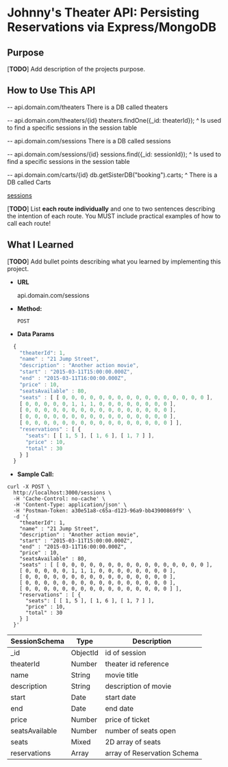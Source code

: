# Johnny's Theater API: Persisting Reservations via Express/MongoDB

## Purpose

[**TODO**] Add description of the projects purpose.

## How to Use This API

-- api.domain.com/theaters
There is a DB called theaters

-- api.domain.com/theaters/{id}
theaters.findOne({_id: theaterId});
^ Is used to find a specific sessions in the session table

-- api.domain.com/sessions
There is a DB called sessions

-- api.domain.com/sessions/{id}
sessions.find({_id: sessionId});
^ Is used to find a specific sessions in the session table

-- api.domain.com/carts/{id}
db.getSisterDB("booking").carts;
^ There is a DB called Carts

[sessions](API%20Documentation/sessions.md)

[**TODO**] List **each route individually** and one to two sentences describing the intention of each route. You MUST include practical examples of how to call each route!

## What I Learned

[**TODO**] Add bullet points describing what you learned by implementing this project.


* **URL**

  api.domain.com/sessions

* **Method:**

  `POST`
  
 * **Data Params**
 
```js
  {
	"theaterId": 1,
    "name" : "21 Jump Street",
    "description" : "Another action movie",
    "start" : "2015-03-11T15:00:00.000Z",
    "end" : "2015-03-11T16:00:00.000Z",
    "price" : 10,
    "seatsAvailable" : 80,
    "seats" : [ [ 0, 0, 0, 0, 0, 0, 0, 0, 0, 0, 0, 0, 0, 0, 0, 0 ],
    [ 0, 0, 0, 0, 0, 1, 1, 1, 0, 0, 0, 0, 0, 0, 0, 0 ],
    [ 0, 0, 0, 0, 0, 0, 0, 0, 0, 0, 0, 0, 0, 0, 0, 0 ],
    [ 0, 0, 0, 0, 0, 0, 0, 0, 0, 0, 0, 0, 0, 0, 0, 0 ],
    [ 0, 0, 0, 0, 0, 0, 0, 0, 0, 0, 0, 0, 0, 0, 0, 0 ] ],
    "reservations" : [ {
      "seats": [ [ 1, 5 ], [ 1, 6 ], [ 1, 7 ] ],
      "price" : 10,
      "total" : 30
    } ]
  }
```
* **Sample Call:**

```console
curl -X POST \
  http://localhost:3000/sessions \
  -H 'Cache-Control: no-cache' \
  -H 'Content-Type: application/json' \
  -H 'Postman-Token: a30e51a8-c65a-d123-96a9-bb43900869f9' \
  -d '{
	"theaterId": 1,
    "name" : "21 Jump Street",
    "description" : "Another action movie",
    "start" : "2015-03-11T15:00:00.000Z",
    "end" : "2015-03-11T16:00:00.000Z",
    "price" : 10,
    "seatsAvailable" : 80,
    "seats" : [ [ 0, 0, 0, 0, 0, 0, 0, 0, 0, 0, 0, 0, 0, 0, 0, 0 ],
    [ 0, 0, 0, 0, 0, 1, 1, 1, 0, 0, 0, 0, 0, 0, 0, 0 ],
    [ 0, 0, 0, 0, 0, 0, 0, 0, 0, 0, 0, 0, 0, 0, 0, 0 ],
    [ 0, 0, 0, 0, 0, 0, 0, 0, 0, 0, 0, 0, 0, 0, 0, 0 ],
    [ 0, 0, 0, 0, 0, 0, 0, 0, 0, 0, 0, 0, 0, 0, 0, 0 ] ],
    "reservations" : [ {
      "seats": [ [ 1, 5 ], [ 1, 6 ], [ 1, 7 ] ],
      "price" : 10,
      "total" : 30
    } ]
  }'
```

SessionSchema | Type | Description
--------- | ----------- | -----------
_id | ObjectId | id of session
theaterId | Number | theater id reference
name | String | movie title
description | String | description of movie
start | Date | start date
end | Date | end date
price | Number | price of ticket
seatsAvailable | Number | number of seats open
seats | Mixed | 2D array of seats
reservations | Array | array of Reservation Schema 



